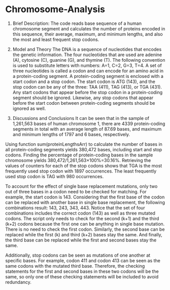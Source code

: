 # Chromosome-Analysis
1. Brief Description:
The code reads base sequence of a human chromosome segment and calculates the number of proteins encoded in this sequence, their average, maximum, and minimum lengths, and also the most and least frequent stop codons.

2. Model and Theory
The DNA is a sequence of nucleotides that encodes the genetic information. The four nucleotides that are used are adenine (A), cytosine (C), guanine (G), and thymine (T). The following convention is used to substitute letters with numbers: A=1, C=2, G=3, T=4. A set of three nucleotides is called a codon and can encode for an amino acid in a protein-coding segment. A protein-coding segment is enclosed with a start codon and a stop codon. The start codon is ATG (143), and the stop codon can be any of the three: TAA (411), TAG (413), or TGA (431). Any start codons that appear before the stop codon in a protein-coding segment should be ignored. Likewise, any stop codons that appear before the start codon between protein-coding segments should be ignored as well.

3. Discussions and Conclusions
It can be seen that in the sample of 1,261,563 bases of human chromosome 1, there are 4339 protein-coding segments in total with an average length of 87.69 bases, and maximum and minimum lengths of 1797 and 6 bases, respectively.

Using function sum(proteinLengthsArr) to calculate the number of bases in all protein-coding segments yields 380,472 bases, including start and stop codons. Finding the percentage of protein-coding bases in the sample chromosome yields 380,472/1,261,563×100%=30.16%.
Retrieving the values of counters for each of the stop codons shows that TGA is the most frequently used stop codon with 1897 occurrences. The least frequently used stop codon is TAG with 980 occurrences.

To account for the effect of single base replacement mutations, only two out of three bases in a codon need to be checked for matching. For example, the start codon is 143. Considering that the first base of the codon can be replaced with another base in single base replacement, the following combinations result: 143, 243, 343, 443. Notice that the set of four combinations includes the correct codon (143) as well as three mutated codons. The script only needs to check for the second (k+1) and the third (k+2) codons because the first one can be anything in single base mutation. There is no need to check the first codon. Similarly, the second base can be replaced while the first (k) and third (k+2) bases stay the same. And finally, the third base can be replaced while the first and second bases stay the same.

Additionally, stop codons can be seen as mutations of one another at specific bases. For example, codon 411 and codon 413 can be seen as the same codons with the mutated third base. Therefore, the checking statements for the first and second bases in these two codons will be the same, so only one of these checking statements will be included to avoid redundancy.
